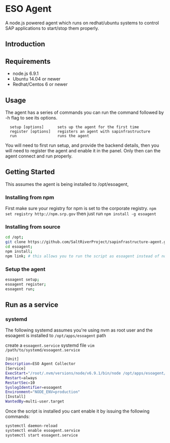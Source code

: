 # ESO Agent
A node.js powered agent which runs on redhat/ubuntu systems to control SAP applications to start/stop them properly.
## Introduction

## Requirements
* node.js 6.9.1
* Ubuntu 14.04 or newer
* Redhat/Centos 6 or newer


## Usage
The agent has a series of commands you can run the command followed by -h flag to see its options.

```
  setup [options]      sets up the agent for the first time
  register [options]   registers an agent with sapinfrastructure
  run                  runs the agent
```

You will need to first run setup, and provide the backend details, then you will need to register the agent and enable it in the panel. Only then can the agent connect and run properly.

## Getting Started
This assumes the agent is being installed to /opt/esoagent,

### Installing from npm
First make sure your registry for npm is set to the corporate registry. `npm set registry http://npm.srp.gov` then just run `npm install -g esoagent`

### Installing from source
```bash
cd /opt;
git clone https://github.com/SaltRiverProject/sapinfrastructure-agent.git esoagent;
cd esoagent;
npm install;
npm link; # this allows you to run the script as esoagent instead of node index.js
```

### Setup the agent
```bash
esoagent setup;
esoagent register;
esoagent run;
```

## Run as a service
### systemd
The following systemd assumes you're using nvm as root user and the esoagent is installed to `/opt/apps/esoagent` path


create a `esoagent.service` systemd file
`vim /path/to/systemd/esoagent.service`

```bash
[Unit]
Description=ESO Agent Collector
[Service]
ExecStart="/root/.nvm/versions/node/v6.9.1/bin/node /opt/apps/esoagent/index.js run"
Restart=always
RestartSec=10
SyslogIdentifier=esoagent
Environment="NODE_ENV=production"
[Install]
WantedBy=multi-user.target
```

Once the script is installed you cant enable it by issuing the following commands:

```bash
systemctl daemon-reload
systemctl enable esoagent.service
systemctl start esoagent.service
```
